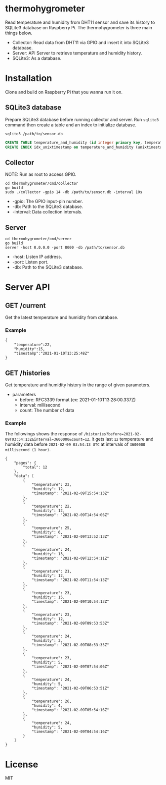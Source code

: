 # thermohygrometer

Read temperature and humidity from DHT11 sensor and save its history to SQLite3 database on Raspberry Pi. The thermohygrometer is three main things below.

- Collector: Read data from DHT11 via GPIO and insert it into SQLite3 database.
- Server: API Server to retrieve temperature and humidity history.
- SQLite3: As a database.

# Installation

Clone and build on Raspberry Pi that you wanna run it on.

## SQLite3 database

Prepare SQLite3 database before running collector and server. Run `sqlite3` command then create a table and an index to initialize database.

```shell
sqlite3 /path/to/sensor.db
```

```sql
CREATE TABLE temperature_and_humidity (id integer primary key, temperature real not null, humidity real not null, unixtimestamp integer not null);
CREATE INDEX idx_unixtimestamp on temperature_and_humidity (unixtimestamp);
```

## Collector

NOTE: Run as root to access GPIO.

```shell
cd thermohygrometer/cmd/collector
go build
sudo ./collector -gpio 14 -db /path/to/sensor.db -interval 10s
```

- -gpio: The GPIO input-pin number.
- -db: Path to the SQLite3 database.
- -interval: Data collection intervals.

## Server

```shell
cd thermohygrometer/cmd/server
go build
server -host 0.0.0.0 -port 8000 -db /path/to/sensor.db
```

- -host: Listen IP address.
- -port: Listen port.
- -db: Path to the SQLite3 database.

# Server API

## GET /current

Get the latest temperature and humidity from database.

### Example

```
{
    "temperature":22,
    "humidity":15,
    "timestamp":"2021-01-10T13:25:48Z"
}
```

## GET /histories

Get temperature and humidity history in the range of given parameters.

- parameters
  - before: RFC3339 format (ex: 2021-01-10T13:28:00.337Z)
  - interval: millisecond
  - count: The number of data

### Example

The followings shows the response of `/histories?before=2021-02-09T03:54:13Z&interval=3600000&count=12`. It gets last `12` temperature and humidity data before `2021-02-09 03:54:13 UTC` at intervals of `3600000 millisecond (1 hour)`.

```
{
    "pages": {
        "total": 12
    },
    "data": [
        {
            "temperature": 23,
            "humidity": 12,
            "timestamp": "2021-02-09T15:54:13Z"
        },
        {
            "temperature": 22,
            "humidity": 12,
            "timestamp": "2021-02-09T14:54:06Z"
        },
        {
            "temperature": 25,
            "humidity": 6,
            "timestamp": "2021-02-09T13:52:13Z"
        },
        {
            "temperature": 24,
            "humidity": 13,
            "timestamp": "2021-02-09T12:54:11Z"
        },
        {
            "temperature": 21,
            "humidity": 12,
            "timestamp": "2021-02-09T11:54:13Z"
        },
        {
            "temperature": 23,
            "humidity": 15,
            "timestamp": "2021-02-09T10:54:13Z"
        },
        {
            "temperature": 23,
            "humidity": 12,
            "timestamp": "2021-02-09T09:53:53Z"
        },
        {
            "temperature": 24,
            "humidity": 3,
            "timestamp": "2021-02-09T08:53:35Z"
        },
        {
            "temperature": 23,
            "humidity": 5,
            "timestamp": "2021-02-09T07:54:06Z"
        },
        {
            "temperature": 24,
            "humidity": 5,
            "timestamp": "2021-02-09T06:53:51Z"
        },
        {
            "temperature": 26,
            "humidity": 4,
            "timestamp": "2021-02-09T05:54:16Z"
        },
        {
            "temperature": 24,
            "humidity": 5,
            "timestamp": "2021-02-09T04:54:16Z"
        }
    ]
}
```

# License

MIT